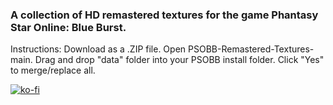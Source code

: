 ### A collection of HD remastered textures for the game Phantasy Star Online: Blue Burst.

Instructions: Download as a .ZIP file.
Open PSOBB-Remastered-Textures-main.
Drag and drop "data" folder into your PSOBB install folder.
Click "Yes" to merge/replace all.

[![ko-fi](https://ko-fi.com/img/githubbutton_sm.svg)](https://ko-fi.com/A0A81HGIKN)
